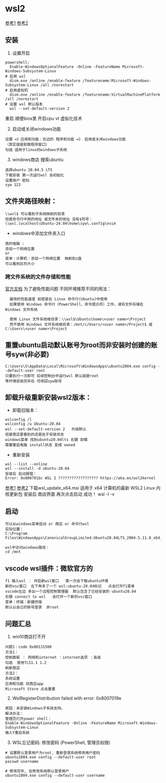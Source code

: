 

# wsl2
[参考1](https://segmentfault.com/a/1190000022865557)
[参考2](https://learn.microsoft.com/zh-cn/windows/wsl/install)


## 安装
1. 设置开启
```
powershell:
  Enable-WindowsOptionalFeature -Online -FeatureName Microsoft-Windows-Subsystem-Linux
# 启用 wsl
  dism.exe /online /enable-feature /featurename:Microsoft-Windows-Subsystem-Linux /all /norestart
# 启用虚拟机
  dism.exe /online /enable-feature /featurename:VirtualMachinePlatform /all /norestart
# 设置 wsl 默认版本
  wsl --set-default-version 2
```
重启  顺便bios里 开启cpu vt 虚拟化技术

2. 启动或关闭windows功能
```
设置 =》应用和功能：右边的 程序和功能 =》 启用或关闭windows功能
（其实就是卸载程序窗口）
勾选 适用于linux的windows子系统
```

3. windows商店 搜索ubuntu
```
选择ubuntu 20.04.5 LTS
下载安装 第一次运行wsl 会初始化
设置用户 密码
syw 123
```

## 文件夹路径映射：
```
\\wsl$ 可以看到子系统映射的目录
但是命令行中用的地址 或文件夹的地址 没有$符号：
\\wsl.localhost\Ubuntu-24.04\home\syw\.config\nvim
```
- windows中添加文件夹入口
```
我的电脑 : 
添加一个网络位置
or
菜单：计算机：添加一个网络位置  映射到z盘
可以看到区的大小
```

### 跨文件系统的文件存储和性能
[官方文档](https://learn.microsoft.com/zh-cn/windows/wsl/filesystems#file-storage-and-performance-across-file-systems)
为了避免性能问题 不同环境推荐不同的用法：
```
  最快的性能速度 前提是在 Linux 命令行(Ubuntu)中使用
  如果使用 Windows 命令行（PowerShell、命令提示符）工作，请将文件存储在 Windows 文件系统

  使用 Linux 文件系统根目录：\\wsl$\Ubuntu\home\<user name>\Project
  而不使用 Windows 文件系统根目录：/mnt/c/Users/<user name>/Project$ 或 C:\Users\<user name>\Project
```



## 重置ubuntu启动默认账号为root而非安装时创建的账号syw(非必要)
```
C:\Users\S\AppData\Local\Microsoft\WindowsApps\ubuntu2004.exe config --default-user root
只要执行一次即可 后续控制台中运行wsl 默认就是root   
等环境安装完毕后 可改回syw账号
```

## 卸载升级重新安装wsl2版本：
- 卸载旧版本：
```
wslconfig /l
wslconfig /u Ubuntu-20.04
wsl --set-default-version 2   升级默认
但是商店里看到的还是处于安装状态
windows菜单 找到ubuntu20.04lts 右键 卸载
需要重启电脑 install状态 变成 owned
```

- 重新安装
```
wsl --list --online
wsl --install -d ubuntu-20.04
安装后 启动报错：
Error: 0x800701bc WSL 2 ?????????????????? https://aka.ms/wsl2kernel
```
[参考1](https://blog.csdn.net/qq_18625805/article/details/109732122)
[参考2](https://learn.microsoft.com/zh-cn/windows/wsl/install-manual#step-4---download-the-linux-kernel-update-package)
下载wsl_update_x64.msi  适用于 x64 计算机的最新 WSL2 Linux 内核更新包
安装后 商店界面  再次点击启动
成功！
wsl -l -v 



## 启动
```
可以从windows菜单启动 or 商店 or 命令行wsl  
实际位置：  
C:\Program Files\WindowsApps\CanonicalGroupLimited.Ubuntu20.04LTS_2004.5.11.0_x64__79rhkp1fndgsc\ubuntu2004.exe  

wsl中访问windows路径：  
cd /mnt  
```


## vscode wsl插件：微软官方的
```
f1 输入wsl ： 开启新wsl窗口   第一次会下载ubuntu环境   
新的vsc窗口  左下角多了一个 wsl:ubuntu-20.04标记   点击打开f1菜单
vscode左边 多出一个远程控制管理器  默认包含了已经安装的 ubuntu20.04
右键 connect to wsl   会打开一个新的vsc窗口
菜单：终端：新建终端
默认以自己的账号登录  非root
```






## 问题汇总

1. win10商店打不开
```
问题1：code 0x80131500
方法1：
控制面板 ： 网络和internet ：internet选项 ：高级
勾选  使用TLS1.1 1.2
刷新商店
方法2：
系统设置
应用和功能 找商店app
Microsoft Store 点击重置
```

2. WslRegisterDistribution failed with error: 0x8007019e
```
原因：未安装Windows子系统支持。
解决办法：
管理员打开power shell：
Enable-WindowsOptionalFeature -Online -FeatureName Microsoft-Windows-Subsystem-Linux
输入Y重启系统
```


3.  WSL忘记密码: 修改密码 (PowerShell, 管理员权限)
```
# 设置默认登录用户为root, 重新登录系统修改用户密码
ubuntu1804.exe config --default-user root
passwd username

# 修改完毕, 在修改系统默认登录用户
ubuntu1804.exe config --default-user username
```








